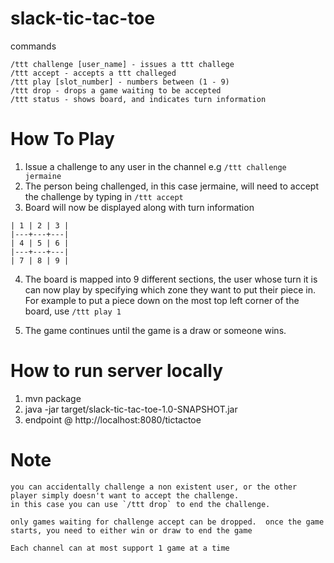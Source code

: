 # slack-tic-tac-toe

commands
```
/ttt challenge [user_name] - issues a ttt challege
/ttt accept - accepts a ttt challeged
/ttt play [slot_number] - numbers between (1 - 9)
/ttt drop - drops a game waiting to be accepted
/ttt status - shows board, and indicates turn information
```

# How To Play

1) Issue a challenge to any user in the channel e.g `/ttt challenge jermaine`
2) The person being challenged, in this case jermaine, will need to accept the challenge by typing in `/ttt accept`
3) Board will now be displayed along with turn information

```
| 1 | 2 | 3 |
|---+---+---|
| 4 | 5 | 6 |
|---+---+---|
| 7 | 8 | 9 |
```

4) The board is mapped into 9 different sections, the user whose turn it is can now play by specifying
  which zone they want to put their piece in.  For example to put a piece down on the most top left corner of the
  board, use `/ttt play 1`

5) The game continues until the game is a draw or someone wins.

# How to run server locally
1) mvn package
2) java -jar target/slack-tic-tac-toe-1.0-SNAPSHOT.jar
3) endpoint @ http://localhost:8080/tictactoe

# Note
```
you can accidentally challenge a non existent user, or the other player simply doesn't want to accept the challenge.
in this case you can use `/ttt drop` to end the challenge.

only games waiting for challenge accept can be dropped.  once the game starts, you need to either win or draw to end the game
```

```
Each channel can at most support 1 game at a time
```




